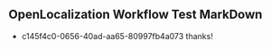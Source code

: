 ## OpenLocalization Workflow Test MarkDown
* c145f4c0-0656-40ad-aa65-80997fb4a073 thanks!

<!--HONumber=Aug16_HO1-->


